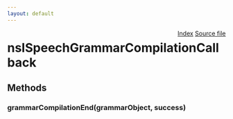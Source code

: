 ```yaml
---
layout: default
---
```

<div class='links' style='float:right'><a href="../index.html">Index</a>
<a href="http://dxr.mozilla.org/mozilla-central/source/dom/media/webspeech/recognition/nsISpeechRecognitionService.idl">Source file</a>
</div>

# nsISpeechGrammarCompilationCallback #

## Methods ##

### grammarCompilationEnd(grammarObject, success) ###
